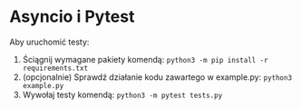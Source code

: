 # Asyncio i Pytest

Aby uruchomić testy:

1. Ściągnij wymagane pakiety komendą: ```python3 -m pip install -r requirements.txt```
2. (opcjonalnie) Sprawdź działanie kodu zawartego w example.py: ```python3 example.py```
3. Wywołaj testy komendą: ```python3 -m pytest tests.py```
